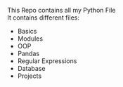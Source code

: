 This Repo contains all my Python File  
It contains different files:  
- Basics  
- Modules  
- OOP  
- Pandas 
- Regular Expressions  
- Database  
- Projects